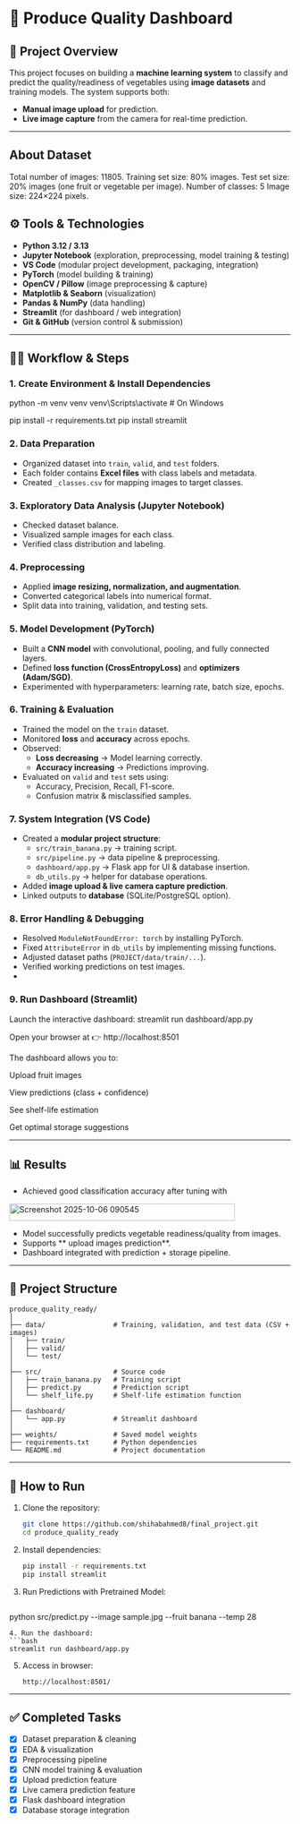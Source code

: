 
# 🥦 Produce Quality Dashboard

## 📌 Project Overview
This project focuses on building a **machine learning system** to classify and predict the quality/readiness of vegetables using **image datasets** and training models. The system supports both:
- **Manual image upload** for prediction.
- **Live image capture** from the camera for real-time prediction.

---
## About Dataset

Total number of images: 11805.
Training set size: 80% images.
Test set size: 20% images (one fruit or vegetable per image).
Number of classes: 5 
Image size: 224×224 pixels.

## ⚙️ Tools & Technologies
- **Python 3.12 / 3.13**
- **Jupyter Notebook** (exploration, preprocessing, model training & testing)
- **VS Code** (modular project development, packaging, integration)
- **PyTorch** (model building & training)
- **OpenCV / Pillow** (image preprocessing & capture)
- **Matplotlib & Seaborn** (visualization)
- **Pandas & NumPy** (data handling)
- **Streamlit** (for dashboard / web integration)
- **Git & GitHub** (version control & submission)

---

## 🧑‍💻 Workflow & Steps
### 1. Create Environment & Install Dependencies
python -m venv venv
venv\Scripts\activate        # On Windows

pip install -r requirements.txt
pip install streamlit

### 2. Data Preparation
- Organized dataset into `train`, `valid`, and `test` folders.
- Each folder contains **Excel files** with class labels and metadata.
- Created `_classes.csv` for mapping images to target classes.

### 3. Exploratory Data Analysis (Jupyter Notebook)
- Checked dataset balance.
- Visualized sample images for each class.
- Verified class distribution and labeling.

### 4. Preprocessing
- Applied **image resizing, normalization, and augmentation**.
- Converted categorical labels into numerical format.
- Split data into training, validation, and testing sets.

### 5. Model Development (PyTorch)
- Built a **CNN model** with convolutional, pooling, and fully connected layers.
- Defined **loss function (CrossEntropyLoss)** and **optimizers (Adam/SGD)**.
- Experimented with hyperparameters: learning rate, batch size, epochs.

### 6. Training & Evaluation
- Trained the model on the `train` dataset.
- Monitored **loss** and **accuracy** across epochs.
- Observed:  
  - **Loss decreasing** → Model learning correctly.  
  - **Accuracy increasing** → Predictions improving.
- Evaluated on `valid` and `test` sets using:
  - Accuracy, Precision, Recall, F1-score.
  - Confusion matrix & misclassified samples.

### 7. System Integration (VS Code)
- Created a **modular project structure**:
  - `src/train_banana.py` → training script.
  - `src/pipeline.py` → data pipeline & preprocessing.
  - `dashboard/app.py` → Flask app for UI & database insertion.
  - `db_utils.py` → helper for database operations.
- Added **image upload & live camera capture prediction**.
- Linked outputs to **database** (SQLite/PostgreSQL option).

### 8. Error Handling & Debugging
- Resolved `ModuleNotFoundError: torch` by installing PyTorch.
- Fixed `AttributeError` in `db_utils` by implementing missing functions.
- Adjusted dataset paths (`PROJECT/data/train/...`).
- Verified working predictions on test images.
- 
### 9. Run Dashboard (Streamlit)
Launch the interactive dashboard:
streamlit run dashboard/app.py

Open your browser at 👉 http://localhost:8501

The dashboard allows you to:

Upload fruit images

View predictions (class + confidence)

See shelf-life estimation

Get optimal storage suggestions


---

## 📊 Results
- Achieved good classification accuracy after tuning with

<img width="404" height="31" alt="Screenshot 2025-10-06 090545" src="https://github.com/user-attachments/assets/7358ef6f-d205-458a-81c0-aa4b0ac9f81d" />

- Model successfully predicts vegetable readiness/quality from images.
- Supports ** upload images prediction**.
- Dashboard integrated with prediction + storage pipeline.

---

## 📂 Project Structure
```
produce_quality_ready/
│
├── data/                 # Training, validation, and test data (CSV + images)
│   ├── train/
│   ├── valid/
│   └── test/
│
├── src/                  # Source code
│   ├── train_banana.py   # Training script
│   ├── predict.py        # Prediction script
│   └── shelf_life.py     # Shelf-life estimation function
│
├── dashboard/            
│   └── app.py            # Streamlit dashboard
│
├── weights/              # Saved model weights
├── requirements.txt      # Python dependencies
└── README.md             # Project documentation

```

---

## 🚀 How to Run
1. Clone the repository:
   ```bash
   git clone https://github.com/shihabahmed8/final_project.git
   cd produce_quality_ready
   ```
2. Install dependencies:
   ```bash
   pip install -r requirements.txt
   pip install streamlit
   ```
3. Run Predictions with Pretrained Model:
   ```bash
   
  python src/predict.py --image sample.jpg --fruit banana --temp 28
   ```
4. Run the dashboard:
   ```bash
   streamlit run dashboard/app.py
   ```
5. Access in browser:
   ```
   http://localhost:8501/
   ```

---

## ✅ Completed Tasks
- [x] Dataset preparation & cleaning  
- [x] EDA & visualization  
- [x] Preprocessing pipeline  
- [x] CNN model training & evaluation  
- [x] Upload prediction feature  
- [x] Live camera prediction feature  
- [x] Flask dashboard integration  
- [x] Database storage integration  

